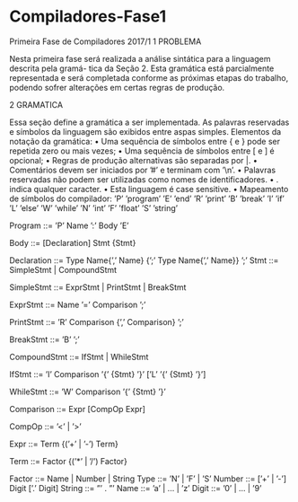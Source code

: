 # Compiladores-Fase1
Primeira Fase de Compiladores 2017/1
1 PROBLEMA

Nesta primeira fase será realizada a análise sintática para a linguagem descrita pela gramá-
tica da Seção 2. Esta gramática está parcialmente representada e será completada conforme
as próximas etapas do trabalho, podendo sofrer alterações em certas regras de produção.

2 GRAMATICA

Essa seção define a gramática a ser implementada. As palavras reservadas e símbolos da
linguagem são exibidos entre aspas simples. Elementos da notação da gramática:
• Uma sequência de símbolos entre { e } pode ser repetida zero ou mais vezes;
• Uma sequência de símbolos entre [ e ] é opcional;
• Regras de produção alternativas são separadas por |.
• Comentários devem ser iniciados por ’#’ e terminam com ’\n’.
• Palavras reservadas não podem ser utilizadas como nomes de identificadores.
• . indica qualquer caracter.
• Esta linguagem é case sensitive.
• Mapeamento de símbolos do compilador:
’P’ ’program’
’E’ ’end’
’R’ ’print’
’B’ ’break’
’I’ ’if’
’L’ ’else’
’W’ ’while’
’N’ ’int’
’F’ ’float’
’S’ ’string’

Program ::= ’P’ Name ’:’ Body ’E’

Body ::= [Declaration] Stmt {Stmt}

Declaration ::= Type Name{’,’ Name} {’;’ Type Name{’,’ Name}} ’;’
Stmt ::= SimpleStmt | CompoundStmt

SimpleStmt ::= ExprStmt | PrintStmt | BreakStmt

ExprStmt ::= Name ’=’ Comparison ’;’

PrintStmt ::= ’R’ Comparison {’,’ Comparison} ’;’

BreakStmt ::= ’B’ ’;’

CompoundStmt ::= IfStmt | WhileStmt

IfStmt ::= ’I’ Comparison ’{’ {Stmt} ’}’ [’L’ ’{’ {Stmt} ’}’]

WhileStmt ::= ’W’ Comparison ’{’ {Stmt} ’}’

Comparison ::= Expr [CompOp Expr]

CompOp ::= ’<’ | ’>’

Expr ::= Term {(’+’ | ’-’) Term}

Term ::= Factor {(’*’ | ’/’) Factor}

Factor ::= Name | Number | String
Type ::= ’N’ | ’F’ | ’S’
Number ::= [’+’ | ’-’] Digit [’.’ Digit]
String ::= ”’ . ”’
Name ::= ’a’ | ... | ’z’
Digit ::= ’0’ | ... | ’9’
